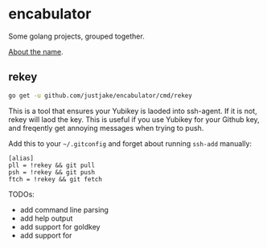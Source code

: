 # encabulator

Some golang projects, grouped together.

[About the name](https://www.youtube.com/watch?v=RXJKdh1KZ0w).

## rekey

```bash
go get -u github.com/justjake/encabulator/cmd/rekey
```

This is a tool that ensures your Yubikey is laoded into ssh-agent. If it is
not, rekey will laod the key. This is useful if you use Yubikey for your Github
key, and freqently get annoying messages when trying to push.

Add this to your `~/.gitconfig` and forget about running `ssh-add` manually:

```
[alias]
pll = !rekey && git pull
psh = !rekey && git push
ftch = !rekey && git fetch
```

TODOs:

- add command line parsing
- add help output
- add support for goldkey
- add support for 
